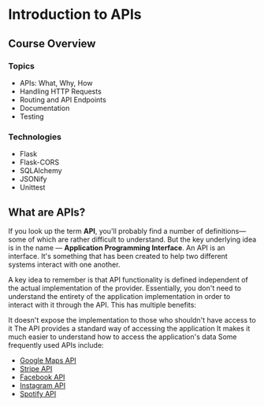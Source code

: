 # Introduction to APIs

## Course Overview

### Topics
* APIs: What, Why, How
* Handling HTTP Requests
* Routing and API Endpoints
* Documentation
* Testing

### Technologies
* Flask
* Flask-CORS
* SQLAlchemy
* JSONify
* Unittest

## What are APIs?

If you look up the term **API**, you'll probably find a number of definitions—some of which are rather difficult to understand. But the key underlying idea is in the name — **Application Programming Interface**. An API is an interface. It's something that has been created to help two different systems interact with one another.

A key idea to remember is that API functionality is defined independent of the actual implementation of the provider. Essentially, you don't need to understand the entirety of the application implementation in order to interact with it through the API. This has multiple benefits:

It doesn't expose the implementation to those who shouldn't have access to it
The API provides a standard way of accessing the application
It makes it much easier to understand how to access the application's data
Some frequently used APIs include:

* [Google Maps API](https://developers.google.com/maps/documentation/)
* [Stripe API](https://stripe.com/docs/api?utm_source=zapier.com&utm_medium=referral&utm_campaign=zapier&utm_source=zapier.com&utm_medium=referral&utm_campaign=zapier)
* [Facebook API](https://developers.facebook.com/docs)
* [Instagram API](https://www.instagram.com/developer/)
* [Spotify API](https://developer.spotify.com/documentation/web-api/)